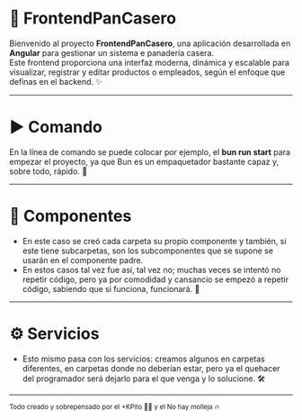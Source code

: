 # 🥖 FrontendPanCasero

Bienvenido al proyecto **FrontendPanCasero**, una aplicación desarrollada en **Angular** para gestionar un sistema e panadería casera.  
Este frontend proporciona una interfaz moderna, dinámica y escalable para visualizar, registrar y editar productos o empleados, según el enfoque que definas en el backend. ✨

---

# ▶️ Comando

En la línea de comando se puede colocar por ejemplo, el **bun run start** para empezar el proyecto, ya que Bun es un empaquetador bastante capaz y, sobre todo, rápido. 🚀

---

# 🧩 Componentes

- En este caso se creó cada carpeta su propio componente y también, si este tiene subcarpetas, son los subcomponentes que se supone se usarán en el componente padre.  
- En estos casos tal vez fue así, tal vez no; muchas veces se intentó no repetir código, pero ya por comodidad y cansancio se empezó a repetir código, sabiendo que si funciona, funcionará. 🔄

---

# ⚙️ Servicios

- Esto mismo pasa con los servicios: creamos algunos en carpetas diferentes, en carpetas donde no deberían estar, pero ya el quehacer del programador será dejarlo para el que venga y lo solucione. 🛠️

---

<small>Todo creado y sobrepensado por el +KPito 🧑‍💻 y el No hay molleja 🔥</small>
